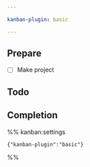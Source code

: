 ```yaml
---

kanban-plugin: basic

---
```


## Prepare

- [ ] Make project


## Todo



## Completion





%% kanban:settings
```
{"kanban-plugin":"basic"}
```
%%